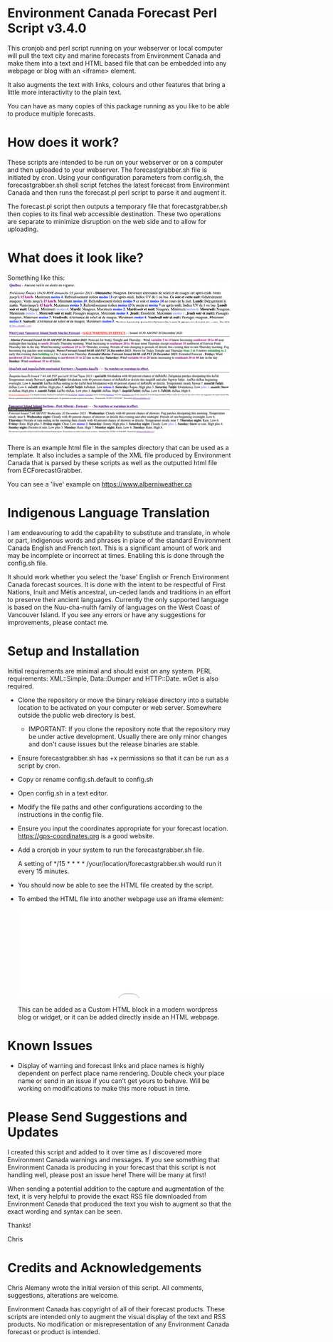 # Environment Canada Forecast Perl Script v3.4.0
This cronjob and perl script running on your webserver or local computer will pull the text city and marine forecasts from Environment Canada and make them into a text and HTML based file that can be embedded into any webpage or blog with an \<iframe> element.

It also augments the text with links, colours and other features that bring a little more interactivity to the plain text.

You can have as many copies of this package running as you like to be able to produce multiple forecasts.

# How does it work?

These scripts are intended to be run on your webserver or on a computer and then uploaded to your webserver.  The forecastgrabber.sh file is initiated by cron. Using your configuration parameters from config.sh, the forecastgrabber.sh shell script fetches the latest forecast from Environment Canada and then runs the forecast.pl perl script to parse it and augment it.

The forecast.pl script then outputs a temporary file that forecastgrabber.sh then copies to its final web accessible destination.  These two operations are separate to minimize disruption on the web side and to allow for uploading.

# What does it look like?

Something like this:
![image](https://github.com/chrisale/ECForecastGrabber/blob/main/images/forecastscreenshot1.png)
![image](https://github.com/chrisale/ECForecastGrabber/blob/main/images/forecastscreenshot2.png)
![image](https://github.com/chrisale/ECForecastGrabber/blob/main/images/forecastscreenshot3.png)
![image](https://github.com/chrisale/ECForecastGrabber/blob/main/images/forecastscreenshot4.png)

There is an example html file in the samples directory that can be used as a template.  It also includes a sample of the XML file produced by Environment Canada that is parsed by these scripts as well as the outputted html file from ECForecastGrabber.

You can see a 'live' example on https://www.alberniweather.ca

# Indigenous Language Translation 

I am endeavouring to add the capability to substitute and translate, in whole or part, indigenous words and phrases in place of the standard Environment Canada English and French text. This is a significant amount of work and may be incomplete or incorrect at times.
Enabling this is done through the config.sh file.  

It should work whether you select the 'base' English or French Environment Canada forecast sources. It is done with the intent to be respectful of First Nations, Inuit and Métis ancestral, un-ceded lands and traditions in an effort to preserve their ancient languages.
Currently the only supported language is based on the Nuu-cha-nulth family of languages on the West Coast of Vancouver Island. If you see any errors or have any suggestions for improvements, please contact me.


# Setup and Installation

Initial requirements are minimal and should exist on any system.
PERL requirements: XML::Simple, Data::Dumper and HTTP::Date.
wGet is also required.

* Clone the repository or move the binary release directory into a suitable location to be activated on your computer or web server. Somewhere outside the public web directory is best.
	- IMPORTANT: If you clone the repository note that the repository may be under active development. Usually there are only minor changes and don't cause issues but the release binaries are stable.

* Ensure forecastgrabber.sh has +x permissions so that it can be run as a script by cron.

* Copy or rename config.sh.default to config.sh

* Open config.sh in a text editor.

* Modify the file paths and other configurations according to the instructions in the config file.

* Ensure you input the coordinates appropriate for your forecast location. https://gps-coordinates.org is a good website.

* Add a cronjob in your system to run the forecastgrabber.sh file.
	
	A setting of */15 * * * * /your/location/forecastgrabber.sh would run it every 15 minutes.

* You should now be able to see the HTML file created by the script.

* To embed the HTML file into another webpage use an iframe element:
	<iframe title="Your Local Forecast" width="1000" height="200" src="/ECForecast.html" name="YourTextForecast" style="border:none; width:1000; height:200px; " > </iframe>
	
	This can be added as a Custom HTML block in a modern wordpress blog or widget, or it can be added directly inside an HTML webpage.
	
# Known Issues

* Display of warning and forecast links and place names is highly dependent on perfect place name rendering. Double check your place name or send in an issue if you can't get yours to behave. Will be working on modifications to make this more robust in time.

# Please Send Suggestions and Updates

I created this script and added to it over time as I discovered more Environment Canada warnings and messages. If you see something that Environment Canada is producing in your forecast that this script is not handling well, please post an issue here!  There will be many at first!

When sending a potential addition to the capture and augmentation of the text, it is very helpful to provide the exact RSS file downloaded from Environment Canada that produced the text you wish to augment so that the exact wording and syntax can be seen.

Thanks!

Chris


# Credits and Acknowledgements
Chris Alemany wrote the initial version of this script.  All comments, suggestions, alterations are welcome.

Environment Canada has copyright of all of their forecast products. These scripts are intended only to augment the visual display of the text and RSS products. No modification or misrepresentation of any Environment Canada forecast or product is intended.

